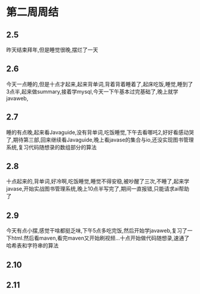# 第二周周结

## 2.5
  昨天结束拜年,但是睡觉很晚,摆烂了一天
## 2.6
  今天一点睡的,但是十点才起来,起来背单词,背着背着睡着了,起床吃饭,睡觉,睡到了3点半,起来做summary,接着学mysql,今天一下午基本过完基础了,晚上就学javaweb,
## 2.7
  睡的有点晚,起来看Javaguide,没有背单词,吃饭睡觉,下午去看哪吒2,好好看感动哭了,期待第三部,回来继续看Javaguide,晚上看javase的集合与io,还没实现图书管理系统,复习代码随想录的数组部分的算法
## 2.8
  十点起来的,背单词,好冷啊,吃饭睡觉,睡觉不得安稳,被吵醒了三次,不睡了,起来学javase,开始实战图书管理系统,晚上10点半写完了,期间一直报错,只能请求ai帮助了
## 2.9
  今天有点小摆,感觉干啥都挺乏味,下午5点多吃完饭,然后开始学javaweb,复习了一下html.然后看maven,看完maven又开始刷视频...十点开始做代码随想录,速通了哈希表和字符串的算法
## 2.10

## 2.11

